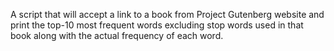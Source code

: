 A script that will accept a link to a book from Project Gutenberg website and print the top-10 most frequent words excluding stop words used in that book along with the actual frequency of each word.
